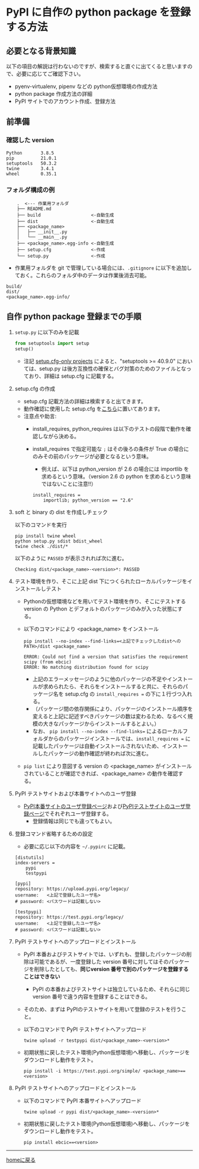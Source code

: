 # PyPI に自作の python package を登録する方法

<!-- markdownlint-disable MD046 code-block-style -->

## 必要となる背景知識

以下の項目の解説は行わないのですが、検索すると直ぐに出てくると思いますので、必要に応じてご確認下さい。

- pyenv-virtualenv, pipenv などの python仮想環境の作成方法
- python package 作成方法の詳細
- PyPI サイトでのアカウント作成、登録方法

## 前準備

### 確認した version

```text
Python       3.8.5
pip          21.0.1
setuptools   50.3.2
twine        3.4.1
wheel        0.35.1
```

### フォルダ構成の例

        .  <--- 作業用フォルダ
        ├── README.md
        ├── build                   <-自動生成
        ├── dist                    <-自動生成
        ├── <package_name>
        │   ├── __init__.py
        │   └── __main__.py
        ├── <package_name>.egg-info <-自動生成
        ├── setup.cfg               <-作成
        └── setup.py                <-作成

- 作業用フォルダを git で管理している場合には、`.gitignore` に以下を追加しておく。これらのフォルダ中のデータは作業後消去可能。

```.gitignore
build/
dist/
<package_name>.egg-info/
```

## 自作 python package 登録までの手順

1. `setup.py` に以下のみを記載

    ```python
    from setuptools import setup
    setup()
    ```

    - 注記 [setup.cfg-only projects](https://setuptools.readthedocs.io/en/latest/setuptools.html#setup-cfg-only-projects) によると、"setuptools >= 40.9.0" においては、setup.py は後方互換性の確保とバグ対策のためのファイルとなっており、詳細は setup.cfg に記載する。

1. setup.cfg の作成

   - setup.cfg 記載方法の詳細は検索すると出てきます。
   - 動作確認に使用した setup.cfg を[こちら](https://github.com/KazKobara/ebcic/blob/master/setup.cfg)に置いてあります。
   - 注意点や助言:
     - install_requires, python_requires は以下のテストの段階で動作を確認しながら決める。
     - install_requires で指定可能な `;` はその後ろの条件が True の場合にのみその前のパッケージが必要となるという意味。
       - 例えば、以下は python_version が 2.6 の場合には importlib を求めるという意味。（version 2.6 の python を求めるという意味ではないことに注意!!）

        ```text
        install_requires =
            importlib; python_version == "2.6"
        ```

1. soft と binary の dist を作成しチェック

    以下のコマンドを実行

    ```console
    pip install twine wheel
    python setup.py sdist bdist_wheel
    twine check ./dist/*
    ```

    以下のように `PASSED` が表示されれば次に進む。

    ```text
    Checking dist/<package_name>-<version>*: PASSED
    ```

1. テスト環境を作り、そこに上記 dist 下につくられたローカルパッケージをインストールしテスト

    - Pythonの仮想環境などを用いてテスト環境を作り、そこにテストする version の Python とデフォルトのパッケージのみが入った状態にする。
    - 以下のコマンドにより <package_name> をインストール

        ```console
        pip install --no-index --find-links=<上記でチェックしたdistへのPATH>/dist <package_name>
        ```

        ```text
        ERROR: Could not find a version that satisfies the requirement scipy (from ebcic)
        ERROR: No matching distribution found for scipy
        ```

        - 上記のエラーメッセージのように他のパッケージの不足やインストールが求められたら、それらをインストールすると共に、それらのパッケージ名を setup.cfg の `install_requires =` の下に１行づつ入れる。
        - （パッケージ間の依存関係により、パッケージのインストール順序を変えると上記に記述すべきパッケージの数は変わるため、なるべく規模の大きなパッケージからインストールするとよい。）
        - なお、 `pip install --no-index --find-links=` によるローカルフォルダからのパッケージインストールでは、`install_requires =` に記載したパッケージは自動インストールされないため、インストールしたパッケージの動作確認が終われば次に進む。

    - `pip list` により意図する version の <package_name> がインストールされていることが確認できれば、<package_name> の動作を確認する。

1. PyPI テストサイトおよび本番サイトへのユーザ登録

    - [PyPI本番サイトのユーザ登録ページ](https://test.pypi.org/account/register/)および[PyPIテストサイトのユーザ登録ページ](https://pypi.org/account/register/)でそれぞれユーザ登録する。
      - 登録情報は同じでも違ってもよい。

1. 登録コマンド省略するための設定

    - 必要に応じ以下の内容を `~/.pypirc` に記載。

    ```text
    [distutils]
    index-servers =
        pypi
        testpypi

    [pypi]
    repository: https://upload.pypi.org/legacy/
    username:   <上記で登録したユーザ名>
    # password: <パスワードは記載しない>

    [testpypi]
    repository: https://test.pypi.org/legacy/
    username:   <上記で登録したユーザ名>
    # password: <パスワードは記載しない>
    ```

1. PyPI テストサイトへのアップロードとインストール

    - PyPI 本番およびテストサイトでは、いずれも、登録したパッケージの削除は可能であるが、一度登録した version 番号に対してはそのパッケージを削除したとしても、**同じversion 番号で別のパッケージを登録することはできない**
      - PyPI の本番およびテストサイトは独立しているため、それらに同じ version 番号で違う内容を登録することはできる。
    - そのため、まずは PyPIのテストサイトを用いて登録のテストを行うこと。
    - 以下のコマンドで PyPI テストサイトへアップロード

        ```console
        twine upload -r testpypi dist/<package_name>-<version>*
        ```

    - 初期状態に戻したテスト環境(Python仮想環境)へ移動し、パッケージをダウンロードし動作をテスト。

        ```console
        pip install -i https://test.pypi.org/simple/ <package_name>==<version>
        ```

1. PyPI テストサイトへのアップロードとインストール

    - 以下のコマンドで PyPI 本番サイトへアップロード

        ```console
        twine upload -r pypi dist/<package_name>-<version>*
        ```

    - 初期状態に戻したテスト環境(Python仮想環境)へ移動し、パッケージをダウンロードし動作をテスト。

        ```console
        pip install ebcic==<version>
        ```

---
[homeに戻る](https://kazkobara.github.io/)
